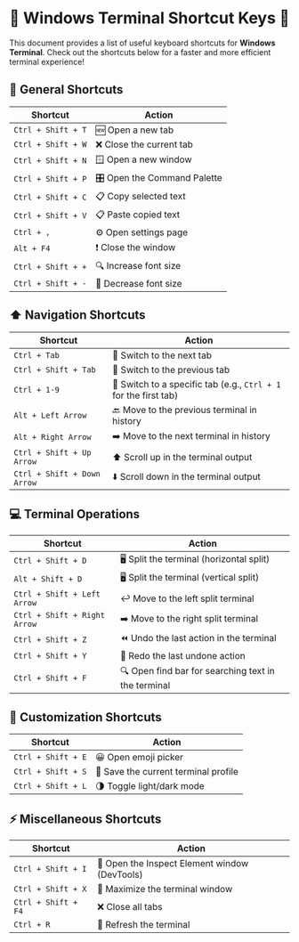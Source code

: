 # 🌟 Windows Terminal Shortcut Keys 🌟

This document provides a list of useful keyboard shortcuts for **Windows Terminal**. Check out the shortcuts below for a faster and more efficient terminal experience!

## 🔧 General Shortcuts

| Shortcut                                | Action                                               |
|-----------------------------------------|------------------------------------------------------|
| `Ctrl + Shift + T`                      | 🆕 Open a new tab                                   |
| `Ctrl + Shift + W`                      | ❌ Close the current tab                           |
| `Ctrl + Shift + N`                      | 🪟 Open a new window                               |
| `Ctrl + Shift + P`                      | 🎛️ Open the Command Palette                        |
| `Ctrl + Shift + C`                      | 📋 Copy selected text                              |
| `Ctrl + Shift + V`                      | 📋 Paste copied text                               |
| `Ctrl + ,`                              | ⚙️ Open settings page                              |
| `Alt + F4`                              | ❗ Close the window                                |
| `Ctrl + Shift + +`                      | 🔍 Increase font size                              |
| `Ctrl + Shift + -`                      | 🔽 Decrease font size                              |

## ⬆️ Navigation Shortcuts

| Shortcut                                | Action                                               |
|-----------------------------------------|------------------------------------------------------|
| `Ctrl + Tab`                            | 🔄 Switch to the next tab                          |
| `Ctrl + Shift + Tab`                    | 🔄 Switch to the previous tab                      |
| `Ctrl + 1-9`                            | 🔢 Switch to a specific tab (e.g., `Ctrl + 1` for the first tab) |
| `Alt + Left Arrow`                      | 🔙 Move to the previous terminal in history        |
| `Alt + Right Arrow`                     | ➡️ Move to the next terminal in history            |
| `Ctrl + Shift + Up Arrow`               | ⬆️ Scroll up in the terminal output                |
| `Ctrl + Shift + Down Arrow`             | ⬇️ Scroll down in the terminal output              |

## 💻 Terminal Operations

| Shortcut                                | Action                                               |
|-----------------------------------------|------------------------------------------------------|
| `Ctrl + Shift + D`                      | 🖥️ Split the terminal (horizontal split)            |
| `Alt + Shift + D`                       | 🖥️ Split the terminal (vertical split)              |
| `Ctrl + Shift + Left Arrow`             | ↩️ Move to the left split terminal                  |
| `Ctrl + Shift + Right Arrow`            | ➡️ Move to the right split terminal                 |
| `Ctrl + Shift + Z`                      | ⏪ Undo the last action in the terminal             |
| `Ctrl + Shift + Y`                      | 🔄 Redo the last undone action                      |
| `Ctrl + Shift + F`                      | 🔍 Open find bar for searching text in the terminal  |

## 🎨 Customization Shortcuts

| Shortcut                                | Action                                               |
|-----------------------------------------|------------------------------------------------------|
| `Ctrl + Shift + E`                      | 😀 Open emoji picker                                |
| `Ctrl + Shift + S`                      | 💾 Save the current terminal profile                |
| `Ctrl + Shift + L`                      | 🌗 Toggle light/dark mode                           |

## ⚡ Miscellaneous Shortcuts

| Shortcut                                | Action                                               |
|-----------------------------------------|------------------------------------------------------|
| `Ctrl + Shift + I`                      | 🔧 Open the Inspect Element window (DevTools)       |
| `Ctrl + Shift + X`                      | 🔲 Maximize the terminal window                     |
| `Ctrl + Shift + F4`                     | ❌ Close all tabs                                   |
| `Ctrl + R`                              | 🔄 Refresh the terminal                             |
